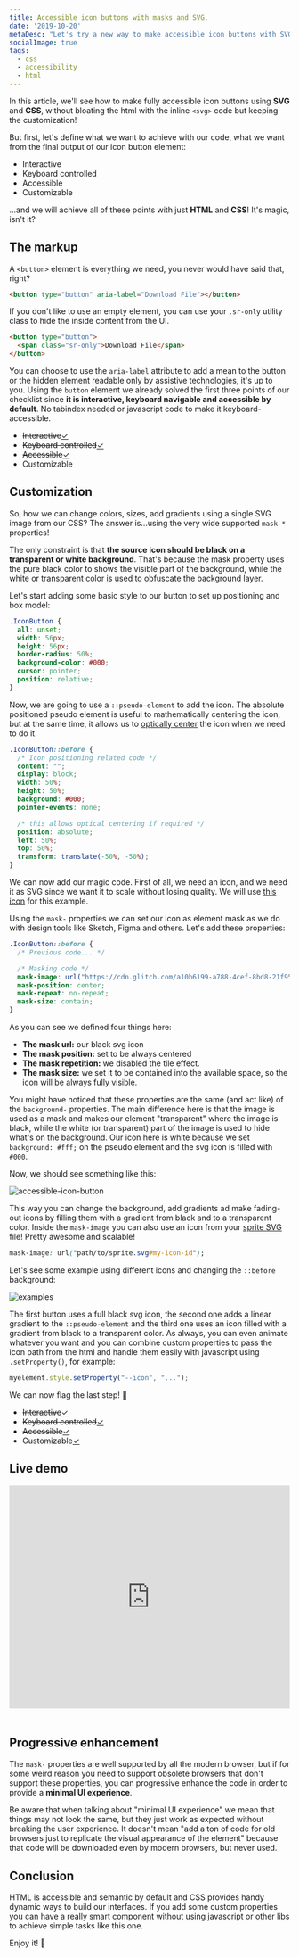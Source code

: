 ```yaml
---
title: Accessible icon buttons with masks and SVG.
date: '2019-10-20'
metaDesc: "Let's try a new way to make accessible icon buttons with SVG's and CSS masks."
socialImage: true
tags:
  - css
  - accessibility
  - html
---
```


In this article, we'll see how to make fully accessible icon buttons using __SVG__ and __CSS__, without bloating the html with the inline `<svg>` code  but keeping the customization!

But first, let's define what we want to achieve with our code, what we want from the final output of our icon button element:

- Interactive
- Keyboard controlled
- Accessible
- Customizable

...and we will achieve all of these points with just __HTML__ and __CSS__! It's magic, isn't it?

## The markup

A `<button>` element is everything we need, you never would have said that, right?

```html
<button type="button" aria-label="Download File"></button>
```

If you don't like to use an empty element, you can use your `.sr-only` utility class to hide the inside content from the UI.

```html
<button type="button">
  <span class="sr-only">Download File</span>
</button>
```

You can choose to use the `aria-label` attribute to add a mean to the button or the hidden element readable only by assistive technologies, it's up to you. Using the `button` element we already solved the first three points of our checklist since __it is interactive, keyboard navigable and accessible by default__. No tabindex needed or javascript code to make it keyboard-accessible.

- <del>Interactive</del><ins>✓</ins>
- <del>Keyboard controlled</del><ins>✓</ins>
- <del>Accessible</del><ins>✓</ins>
- Customizable

## Customization

So, how we can change colors, sizes, add gradients using a single SVG image from our CSS? The answer is...using the very wide supported `mask-*` properties!

The only constraint is that __the source icon should be black on a transparent or white background__. That's because the mask property uses the pure black color to shows the visible part of the background, while the white or transparent color is used to obfuscate the background layer.

Let's start adding some basic style to our button to set up positioning and box model:

```css
.IconButton {
  all: unset;
  width: 56px;
  height: 56px;
  border-radius: 50%;
  background-color: #000;
  cursor: pointer;
  position: relative;
}
```

Now, we are going to use a `::pseudo-element` to add the icon. The absolute positioned pseudo element is useful to mathematically centering the icon, but at the same time, it allows us to [optically center](https://medium.muz.li/optical-effects-9fca82b4cd9a) the icon when we need to do it.

```css
.IconButton::before {
  /* Icon positioning related code */
  content: "";
  display: block;
  width: 50%;
  height: 50%;
  background: #000;
  pointer-events: none;

  /* this allows optical centering if required */
  position: absolute;
  left: 50%;
  top: 50%;
  transform: translate(-50%, -50%);
}
```

We can now add our magic code. First of all, we need an icon, and we need it as SVG since we want it to scale without losing quality. We will use [this icon](https://images.ctfassets.net/gz0sygvqczyz/2szA1GJ3YcnW8P0Zxgx8c1/7f6ed208373a28a462143b58b299ebbc/FX9.svg) for this example.

Using the `mask-` properties we can set our icon as element mask as we do with design tools like Sketch, Figma and others. Let's add these properties:

```css
.IconButton::before {
  /* Previous code... */

  /* Masking code */
  mask-image: url("https://cdn.glitch.com/a10b6199-a788-4cef-8bd8-21f95dbcba93%2Fdownload-cloud.svg?v=1571346192759");
  mask-position: center;
  mask-repeat: no-repeat;
  mask-size: contain;
}
```

As you can see we defined four things here:

- __The mask url:__ our black svg icon
- __The mask position:__ set to be always centered
- __The mask repetition:__ we disabled the tile effect.
- __The mask size:__ we set it to be contained into the available space, so the icon will be always fully visible.

You might have noticed that these properties are the same (and act like) of the `background-` properties. The main difference here is that the image is used as a mask and makes our element "transparent" where the image is black, while the white (or transparent) part of the image is used to hide what's on the background. Our icon here is white because we set `background: #fff;` on the pseudo element and the svg icon is filled with `#000`.

Now, we should see something like this:

![accessible-icon-button](//images.ctfassets.net/gz0sygvqczyz/3ErL4imaIwMa6waWkI3sr0/0dbe9eb935e6a14b2a0f20434b8dd096/Screenshot_2019-10-19_at_20.07.30.png)

This way you can change the background, add gradients ad make fading-out icons by filling them with a gradient from black and to a transparent color.
Inside the `mask-image` you can also use an icon from your [sprite SVG](https://css-tricks.com/icon-fonts-vs-svg/) file! Pretty awesome and scalable!

```css
mask-image: url("path/to/sprite.svg#my-icon-id");
```

Let's see some example using different icons and changing the `::before` background:

![examples](//images.ctfassets.net/gz0sygvqczyz/5ImFRyi2At0EAOuCDTDT4p/30d2ffecc068a53c423639c0489a20e4/examples.png)

The first button uses a full black svg icon, the second one adds a linear gradient to the `::pseudo-element` and the third one uses an icon filled with a gradient from black to a transparent color. As always, you can even animate whatever you want and you can combine custom properties to pass the icon path from the html and handle them easily with javascript using `.setProperty()`, for example:

```js
myelement.style.setProperty("--icon", "...");
```

We can now flag the last step! 🎉

- <del>Interactive</del><ins>✓</ins>
- <del>Keyboard controlled</del><ins>✓</ins>
- <del>Accessible</del><ins>✓</ins>
- <del>Customizable</del><ins>✓</ins>

## Live demo

<div class="glitch-embed-wrap" style="height: 420px; width: 100%;">
  <iframe
    src="https://glitch.com/embed/#!/embed/accessible-icon-button?path=style.css&previewSize=0"
    title="accessible-icon-button on Glitch"
    allow="geolocation; microphone; camera; midi; vr; encrypted-media"
    style="height: 400px; width: 100%; border: 0;">
  </iframe>
</div>

## Progressive enhancement

The `mask-` properties are well supported by all the modern browser, but if for some weird reason you need to support obsolete browsers that don't support these properties, you can progressive enhance the code in order to provide a __minimal UI experience__.

Be aware that when talking about "minimal UI experience" we mean that things may not look the same, but they just work as expected without breaking the user experience. It doesn't mean "add a ton of code for old browsers just to replicate the visual appearance of the element" because that code will be downloaded even by modern browsers, but never used.


## Conclusion

HTML is accessible and semantic by default and CSS provides handy dynamic ways to build our interfaces. If you add some custom properties you can have a really smart component without using javascript or other libs to achieve simple tasks like this one.

Enjoy it! 🎉
